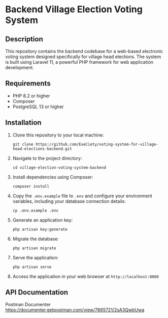 # Backend Village Election Voting System

## Description

This repository contains the backend codebase for a web-based electronic voting system designed specifically for village
head elections. The system is built using Laravel 11, a powerful PHP framework for web application development.

## Requirements

- PHP 8.2 or higher
- Composer
- PostgreSQL 13 or higher

## Installation

1. Clone this repository to your local machine:
    ```
    git clone https://github.com/ExeCiety/voting-system-for-village-head-elections-backend.git
    ```

2. Navigate to the project directory:
    ```
    cd village-election-voting-system-backend
    ```

3. Install dependencies using Composer:
    ```
    composer install
    ```

4. Copy the `.env.example` file to `.env` and configure your environment variables, including your database connection
   details:
    ```
    cp .env.example .env
    ```

5. Generate an application key:
    ```
    php artisan key:generate
    ```

6. Migrate the database:
    ```
    php artisan migrate
    ```

7. Serve the application:
    ```
    php artisan serve
    ```

8. Access the application in your web browser at `http://localhost:8000`

## API Documentation

Postman Documenter
https://documenter.getpostman.com/view/7865721/2sA3QwbUwa
